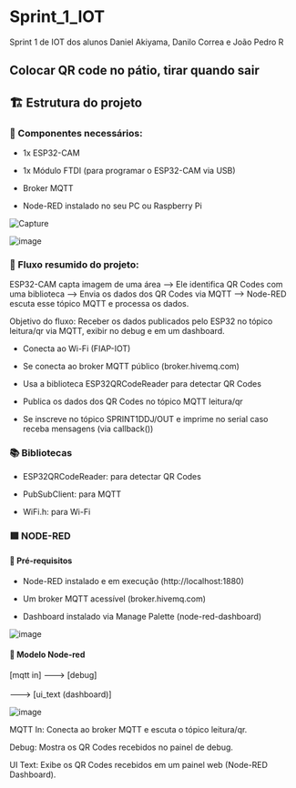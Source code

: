# Sprint_1_IOT
Sprint 1 de IOT dos alunos Daniel Akiyama, Danilo Correa e João Pedro R

Colocar QR code no pátio, tirar quando sair
---

## 🏗️ Estrutura do projeto
### 🧰 Componentes necessários:
- 1x ESP32-CAM

- 1x Módulo FTDI (para programar o ESP32-CAM via USB)

- Broker MQTT

- Node-RED instalado no seu PC ou Raspberry Pi

![Capture](https://github.com/user-attachments/assets/a6810f0b-65e5-4ef5-8adc-980c0f274bcb)

![image](https://github.com/user-attachments/assets/eab7924d-49c6-4589-9236-2ca9680b602a)

### 🔁 Fluxo resumido do projeto:
ESP32-CAM capta imagem de uma área -->
 Ele identifica QR Codes com uma biblioteca -->
  Envia os dados dos QR Codes via MQTT -->
   Node-RED escuta esse tópico MQTT e processa os dados.

Objetivo do fluxo:
Receber os dados publicados pelo ESP32 no tópico leitura/qr via MQTT, exibir no debug e em um dashboard.

- Conecta ao Wi-Fi (FIAP-IOT)

- Se conecta ao broker MQTT público (broker.hivemq.com)

- Usa a biblioteca ESP32QRCodeReader para detectar QR Codes

- Publica os dados dos QR Codes no tópico MQTT leitura/qr

- Se inscreve no tópico SPRINT1DDJ/OUT e imprime no serial caso receba mensagens (via callback())

### 📚 Bibliotecas
- ESP32QRCodeReader: para detectar QR Codes

- PubSubClient: para MQTT

- WiFi.h: para Wi-Fi

### 🟥 NODE-RED
#### 🧰 Pré-requisitos
- Node-RED instalado e em execução (http://localhost:1880)

- Um broker MQTT acessível (broker.hivemq.com)

- Dashboard instalado via Manage Palette (node-red-dashboard)

![image](https://github.com/user-attachments/assets/1dd89315-5209-4fdd-9029-db99136875fc)

#### 🚧 Modelo Node-red
[mqtt in] ---> [debug]
           \
            \
             ---> [ui_text (dashboard)]

![image](https://github.com/user-attachments/assets/be2e9ca4-231e-4c51-9833-122d941e87db)

MQTT In: Conecta ao broker MQTT e escuta o tópico leitura/qr.

Debug: Mostra os QR Codes recebidos no painel de debug.

UI Text: Exibe os QR Codes recebidos em um painel web (Node-RED Dashboard).
